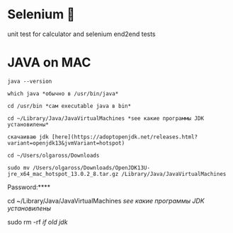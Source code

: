 # Selenium :mushroom:
unit test for calculator and selenium end2end tests
# JAVA on MAC
```
java --version
```
```
which java *обычно в /usr/bin/java*
```
``` 
cd /usr/bin *сам executable java в bin*
``` 
```
cd ~/Library/Java/JavaVirtualMachines *see какие программы JDK установилены*
```
```
скачаиваю jdk [here](https://adoptopenjdk.net/releases.html?variant=openjdk13&jvmVariant=hotspot)
```
```
cd ~/Users/olgaross/Downloads
```
```
sudo mv /Users/olgaross/Downloads/OpenJDK13U-jre_x64_mac_hotspot_13.0.2_8.tar.gz /Library/Java/JavaVirtualMachines
```
Password:****

cd ~/Library/Java/JavaVirtualMachines *see какие программы JDK установилены*

sudo rm -rf  *if old jdk*

